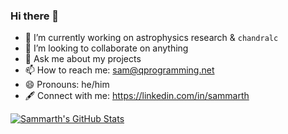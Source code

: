 ### Hi there 👋

- 🔭 I’m currently working on astrophysics research & `chandralc`
- 👯 I’m looking to collaborate on anything
- 💬 Ask me about my projects
- 📫 How to reach me: sam@qprogramming.net
- 😄 Pronouns: he/him
- 🖋️ Connect with me: https://linkedin.com/in/sammarth


[![Sammarth's GitHub Stats](https://github-readme-stats.vercel.app/api?username=sammarth-k&theme=dark&show_icons=true&count_private=true)](https://github.com/sammarth-k/github-readme-stats)
